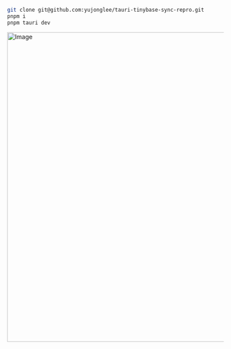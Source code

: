 ```bash
git clone git@github.com:yujonglee/tauri-tinybase-sync-repro.git
pnpm i
pnpm tauri dev
```

<img width="956" height="721" alt="Image" src="https://github.com/user-attachments/assets/5ab8b4e8-0e0c-4f3d-a074-a0f6574425e8" />

